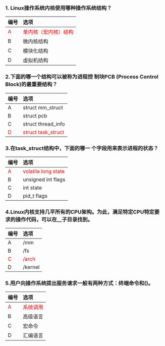 ### 1. Linux操作系统内核使用哪种操作系统结构？
|编号|选项|
|:-|:-|
|<font color="red">A</font>|<font color="red">单内核（宏内核）结构</font>|
|B|微内核结构|
|C|模块化结构|
|D|虛拟机结构|

### 2.下面的哪一个结构可以被称为进程控 制块PCB (Process Control Block)的最重要结构？
|编号|选项|
|:-|:-|
|A|struct mm_struct|
|B|struct pcb|
|C|struct thread_info|
|<font color="red">D</font>|<font color="red">struct task_struct</font>|

### 3.在task_struct结构中，下面的哪一 个字段用来表示进程的状态？
|编号|选项|
|:-|:-|
|<font color="red">A</font>|<font color="red">volatile long state</font>|
|B|unsigned int flags|
|C|int state|
|D|pid_t flags|

### 4.Linux内核支持几平所有的CPU架构。为此，满足特定CPU特定要求的操作代码，可以在__子目录找到。
|编号|选项|
|:-|:-|
|A|/mm|
|B|/fs|
|<font color="red">C</font>|<font color="red">/arch</font>|
|D|/kernel|

### 5.用户向操作系统提出服务请求一般有两种方式：终端命令和()。
|编号|选项|
|:-|:-|
|<font color="red">A</font>|<font color="red">系统调用</font>|
|B|高级语言|
|C|宏命令|
|D|汇编语言|

